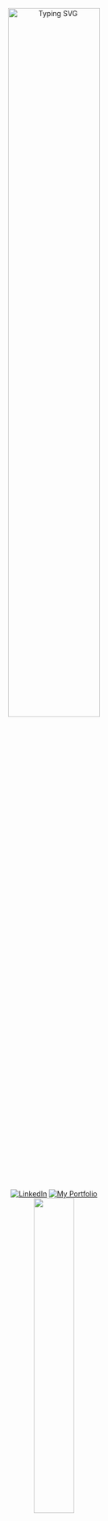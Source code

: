 <p align="center">
<a href="https://git.io/typing-svg"><img width="60%" src="https://readme-typing-svg.demolab.com?font=Fira+Code&size=30&pause=1000&color=6E2CF7&center=true&random=false&width=435&lines=Hello+Im+Luck;I+Like+To+Develop+In+C%23;And+Sometimes+I+Hate+C%23" alt="Typing SVG" alt="Typing SVG" /></a>
<br>
<a href="#"><img src="https://i.ibb.co/6tx0cvd/Linkedin.png" alt="LinkedIn" ></a>
<a href="#"><img src="https://i.ibb.co/Yt0xStQ/image-psd.png" alt="My Portfolio" ></a>
<br>
<img width="40%" src="https://github-readme-stats.vercel.app/api/top-langs/?username=luckdiamond0&theme=dark&hide=html,css,cmake,yara&layout=compact&langs_cont=5&bg_color=101010&hide_title=true">
</p>
